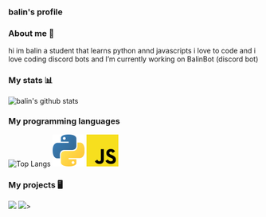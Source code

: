 ### balin's profile

### About me 👋
hi im balin a student that learns python annd javascripts
i love to code and i love coding discord bots
and I’m currently working on BalinBot (discord bot)


### My stats 📊
![balin's github stats](https://github-readme-stats.vercel.app/api?username=balindev&show_icons=true&theme=dark)



### My programming languages

![Top Langs](https://github-readme-stats.vercel.app/api/top-langs/?username=balindev&layout=compact&theme=dark) ![python](https://raw.githubusercontent.com/balindev/balindev/main/1200px-Python-logo-notext.svg.png)
![javascript](https://raw.githubusercontent.com/balindev/balindev/main/1200px-Unofficial_JavaScript_logo_2.svg.png)




### My projects 🖥️
<a href="https://github.com/balindev/discord-js-base"><img src="https://github-readme-stats.vercel.app/api/pin/?username=balindev&repo=discord-js-base&show_owner=true&theme=radical&hide_border=true"></a>
<a href="https://github.com/balindev/discord-py-base"><img src="https://github-readme-stats.vercel.app/api/pin/?username=balindev&repo=discord-py-base&show_owner=true&theme=radical&hide_border=true"></a>>
<br>
<br>






